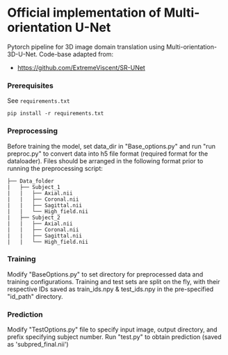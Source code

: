# Official implementation of Multi-orientation U-Net

Pytorch pipeline for 3D image domain translation using Multi-orientation-3D-U-Net. Code-base adapted from:

- https://github.com/ExtremeViscent/SR-UNet

### Prerequisites

See `requirements.txt`

```
pip install -r requirements.txt
```

### Preprocessing

Before training the model, set data_dir in "Base_options.py" and run "run preproc.py" to convert data into h5 file format (required format for the dataloader). Files should be arranged in the following format prior to running the preprocessing script:

	├── Data_folder                   
	|   ├── Subject_1               
	|   |   ├── Axial.nii 
    |   |   ├── Coronal.nii 
    |   |   ├── Sagittal.nii
	|   |   └── High_field.nii                   
	|   ├── Subject_2                       
	|   |   ├── Axial.nii 
    |   |   ├── Coronal.nii 
    |   |   ├── Sagittal.nii
	|   |   └── High_field.nii  

### Training

Modify "BaseOptions.py" to set directory for preprocessed data and training configurations. Training and test sets are split on the fly, with their respective IDs saved as train_ids.npy & test_ids.npy in the pre-specified "id_path" directory.

### Prediction

Modify "TestOptions.py" file to specify input image, output directory, and prefix specifying subject number. 
Run "test.py" to obtain prediction (saved as 'sub<x>pred_final.nii')




